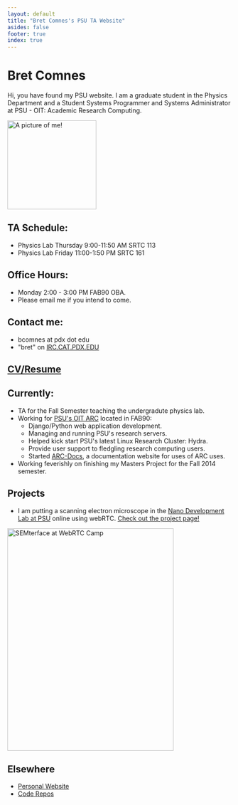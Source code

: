 ```yaml
---
layout: default
title: "Bret Comnes's PSU TA Website"
asides: false
footer: true
index: true
---
```

# Bret Comnes

Hi, you have found my PSU website.  I am a graduate student in the Physics Department and a Student Systems Programmer and Systems Administrator at PSU - OIT: Academic Research Computing.

<img height="200" width="200" src="http://www.gravatar.com/avatar/8d8b82740cb7ca994449cccd1dfdef5f?s=500" class="img-polaroid" alt="A picture of me!">

## TA Schedule:

* Physics Lab Thursday 9:00-11:50 AM SRTC 113
* Physics Lab Friday 11:00-1:50 PM SRTC 161

## Office Hours:

* Monday 2:00 - 3:00 PM FAB90 OBA.
* Please email me if you intend to come.

## Contact me:

- bcomnes at pdx dot edu
- "bret" on [IRC.CAT.PDX.EDU](irc://irc.cat.pdx.edu)

## [CV/Resume](http://bret.io/media/Bret_Comnes_CV.pdf)

## Currently:

- TA for the Fall Semester teaching the undergradute physics lab.
- Working for [PSU's OIT ARC](http://www.pdx.edu/arc/academic-and-research-computing) located in FAB90:
  - Django/Python web application development.
  - Managing and running PSU's research servers.
  - Helped kick start PSU's latest Linux Research Cluster: Hydra.
  - Provide user support to fledgling research computing users.
  - Started [ARC-Docs](http://arc-docs.readthedocs.org/en/latest/), a documentation website for uses of ARC uses.
- Working feverishly on finishing my Masters Project for the Fall 2014 semester.

## Projects
* I am putting a scanning electron microscope in the [Nano Development Lab at PSU](http://www.pdx.edu/nano-development-lab/) online using webRTC.  [Check out the project page!](http://bret.io/pages/projects/semterface)

<a href="http://www.flickr.com/photos/bretc/sets/72157640029129245" title="SEMterface at WebRTC Camp, on Flickr"><img class="img-polaroid" src="http://farm4.staticflickr.com/3746/12080555383_d7c40f33b3_n.jpg" width="374" height="500" alt="SEMterface at WebRTC Camp"></a>

## Elsewhere

- <a href="http://bret.io" rel="me">Personal Website</a>
- <a href="https://github.com/bcomnes" rel="me">Code Repos</a>
